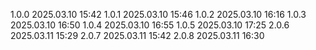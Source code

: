1.0.0 2025.03.10 15:42
1.0.1 2025.03.10 15:46
1.0.2 2025.03.10 16:16
1.0.3 2025.03.10 16:50
1.0.4 2025.03.10 16:55
1.0.5 2025.03.10 17:25
2.0.6 2025.03.11 15:29
2.0.7 2025.03.11 15:42
2.0.8 2025.03.11 16:30